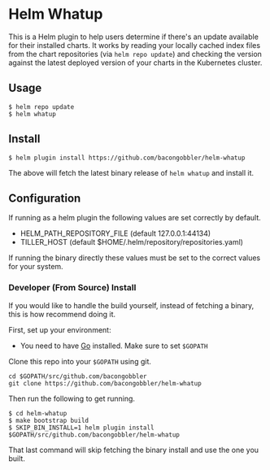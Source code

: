 # Helm Whatup

This is a Helm plugin to help users determine if there's an update available for their installed charts. It works by reading your locally cached index files from the chart repositories (via `helm repo update`) and checking the version against the latest deployed version of your charts in the Kubernetes cluster.

## Usage

```
$ helm repo update
$ helm whatup
```

## Install

```
$ helm plugin install https://github.com/bacongobbler/helm-whatup
```

The above will fetch the latest binary release of `helm whatup` and install it.

## Configuration
If running as a helm plugin the following values are set correctly by default.
* HELM_PATH_REPOSITORY_FILE (default 127.0.0.1:44134)
* TILLER_HOST (default $HOME/.helm/repository/repositories.yaml)

If running the binary directly these values must be set to the correct values for your system.


### Developer (From Source) Install

If you would like to handle the build yourself, instead of fetching a binary,
this is how recommend doing it.

First, set up your environment:

- You need to have [Go](http://golang.org) installed. Make sure to set `$GOPATH`

Clone this repo into your `$GOPATH` using git.

```
cd $GOPATH/src/github.com/bacongobbler
git clone https://github.com/bacongobbler/helm-whatup
```

Then run the following to get running.

```
$ cd helm-whatup
$ make bootstrap build
$ SKIP_BIN_INSTALL=1 helm plugin install $GOPATH/src/github.com/bacongobbler/helm-whatup
```

That last command will skip fetching the binary install and use the one you
built.
